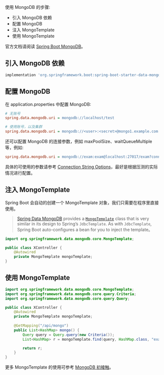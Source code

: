 使用 MongoDB 的步骤:

* 引入 MongoDB 依赖
* 配置 MongoDB
* 注入 MongoTemplate
* 使用 MongoTemplate

官方文档请阅读 [Spring Boot MongoDB](https://docs.spring.io/spring-boot/docs/current/reference/htmlsingle/#boot-features-mongodb)。

## 引入 MongoDB 依赖

```groovy
implementation 'org.springframework.boot:spring-boot-starter-data-mongodb'
```

## 配置 MongoDB

在 application.properties 中配置 MongoDB:

```ini
# 无账号
spring.data.mongodb.uri = mongodb://localhost/test

# 使用账号，以及集群
spring.data.mongodb.uri = mongodb://<user>:<secret>@mongo1.example.com:12345,mongo2.example.com:23456/dbName
```

还可以配置 MongoDB 的连接参数，例如 maxPoolSize、waitQueueMultiple 等，例如:

```ini
spring.data.mongodb.uri = mongodb://exam:exam@localhost:27017/exam?connectTimeoutMS=30000&minPoolSize=0&maxPoolSize=100&maxIdleTimeMS=900000&waitQueueMultiple=70
```

具体的可使用的参数请参考 [Connection String Options](https://docs.mongodb.com/manual/reference/connection-string/#connection-string-options)，最好是根据压测的实际情况进行配置。

## 注入 MongoTemplate

Spring Boot 会自动的创建一个 MongoTemplate 对象，我们只需要在程序里直接使用。

> [Spring Data MongoDB](https://spring.io/projects/spring-data-mongodb) provides a [`MongoTemplate`](https://docs.spring.io/spring-data/mongodb/docs/2.2.3.RELEASE/api/org/springframework/data/mongodb/core/MongoTemplate.html) class that is very similar in its design to Spring’s `JdbcTemplate`. As with `JdbcTemplate`, Spring Boot auto-configures a bean for you to inject the template。

```java
import org.springframework.data.mongodb.core.MongoTemplate;

public class XController {
    @Autowired
    private MongoTemplate mongoTemplate;
}
```

## 使用 MongoTemplate

```java
import org.springframework.data.mongodb.core.MongoTemplate;
import org.springframework.data.mongodb.core.query.Criteria;
import org.springframework.data.mongodb.core.query.Query;

public class XController {
    @Autowired
    private MongoTemplate mongoTemplate;
  
    @GetMapping("/api/mongo")
    public List<HashMap> mongo() {
        Query query = Query.query(new Criteria());
        List<HashMap> r = mongoTemplate.find(query, HashMap.class, "exam_question_answer");

        return r;
    }
}
```

更多 MongoTemplate 的使用可参考 [MongoDB 初接触](https://qtdebug.com/mac-mongodb)。